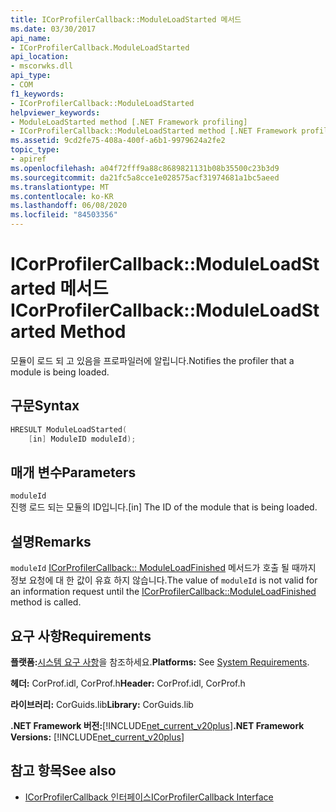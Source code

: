 ```yaml
---
title: ICorProfilerCallback::ModuleLoadStarted 메서드
ms.date: 03/30/2017
api_name:
- ICorProfilerCallback.ModuleLoadStarted
api_location:
- mscorwks.dll
api_type:
- COM
f1_keywords:
- ICorProfilerCallback::ModuleLoadStarted
helpviewer_keywords:
- ModuleLoadStarted method [.NET Framework profiling]
- ICorProfilerCallback::ModuleLoadStarted method [.NET Framework profiling]
ms.assetid: 9cd2fe75-408a-400f-a6b1-9979624a2fe2
topic_type:
- apiref
ms.openlocfilehash: a04f72fff9a88c8689821131b08b35500c23b3d9
ms.sourcegitcommit: da21fc5a8cce1e028575acf31974681a1bc5aeed
ms.translationtype: MT
ms.contentlocale: ko-KR
ms.lasthandoff: 06/08/2020
ms.locfileid: "84503356"
---
```

# <a name="icorprofilercallbackmoduleloadstarted-method"></a><span data-ttu-id="0825d-102">ICorProfilerCallback::ModuleLoadStarted 메서드</span><span class="sxs-lookup"><span data-stu-id="0825d-102">ICorProfilerCallback::ModuleLoadStarted Method</span></span>
<span data-ttu-id="0825d-103">모듈이 로드 되 고 있음을 프로파일러에 알립니다.</span><span class="sxs-lookup"><span data-stu-id="0825d-103">Notifies the profiler that a module is being loaded.</span></span>  
  
## <a name="syntax"></a><span data-ttu-id="0825d-104">구문</span><span class="sxs-lookup"><span data-stu-id="0825d-104">Syntax</span></span>  
  
```cpp  
HRESULT ModuleLoadStarted(  
    [in] ModuleID moduleId);  
```  
  
## <a name="parameters"></a><span data-ttu-id="0825d-105">매개 변수</span><span class="sxs-lookup"><span data-stu-id="0825d-105">Parameters</span></span>  
 `moduleId`  
 <span data-ttu-id="0825d-106">진행 로드 되는 모듈의 ID입니다.</span><span class="sxs-lookup"><span data-stu-id="0825d-106">[in] The ID of the module that is being loaded.</span></span>  
  
## <a name="remarks"></a><span data-ttu-id="0825d-107">설명</span><span class="sxs-lookup"><span data-stu-id="0825d-107">Remarks</span></span>  
 <span data-ttu-id="0825d-108">`moduleId` [ICorProfilerCallback:: ModuleLoadFinished](icorprofilercallback-moduleloadfinished-method.md) 메서드가 호출 될 때까지 정보 요청에 대 한 값이 유효 하지 않습니다.</span><span class="sxs-lookup"><span data-stu-id="0825d-108">The value of `moduleId` is not valid for an information request until the [ICorProfilerCallback::ModuleLoadFinished](icorprofilercallback-moduleloadfinished-method.md) method is called.</span></span>  
  
## <a name="requirements"></a><span data-ttu-id="0825d-109">요구 사항</span><span class="sxs-lookup"><span data-stu-id="0825d-109">Requirements</span></span>  
 <span data-ttu-id="0825d-110">**플랫폼:**[시스템 요구 사항](../../get-started/system-requirements.md)을 참조하세요.</span><span class="sxs-lookup"><span data-stu-id="0825d-110">**Platforms:** See [System Requirements](../../get-started/system-requirements.md).</span></span>  
  
 <span data-ttu-id="0825d-111">**헤더:** CorProf.idl, CorProf.h</span><span class="sxs-lookup"><span data-stu-id="0825d-111">**Header:** CorProf.idl, CorProf.h</span></span>  
  
 <span data-ttu-id="0825d-112">**라이브러리:** CorGuids.lib</span><span class="sxs-lookup"><span data-stu-id="0825d-112">**Library:** CorGuids.lib</span></span>  
  
 <span data-ttu-id="0825d-113">**.NET Framework 버전:**[!INCLUDE[net_current_v20plus](../../../../includes/net-current-v20plus-md.md)]</span><span class="sxs-lookup"><span data-stu-id="0825d-113">**.NET Framework Versions:** [!INCLUDE[net_current_v20plus](../../../../includes/net-current-v20plus-md.md)]</span></span>  
  
## <a name="see-also"></a><span data-ttu-id="0825d-114">참고 항목</span><span class="sxs-lookup"><span data-stu-id="0825d-114">See also</span></span>

- [<span data-ttu-id="0825d-115">ICorProfilerCallback 인터페이스</span><span class="sxs-lookup"><span data-stu-id="0825d-115">ICorProfilerCallback Interface</span></span>](icorprofilercallback-interface.md)
